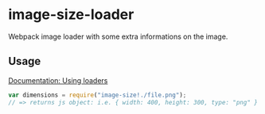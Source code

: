 # image-size-loader
Webpack image loader with some extra informations on the image. 

## Usage

[Documentation: Using loaders](http://webpack.github.io/docs/using-loaders.html)

``` javascript
var dimensions = require("image-size!./file.png");
// => returns js object: i.e. { width: 400, height: 300, type: "png" }
```

